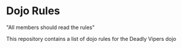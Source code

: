 Dojo Rules
==========
 "All members should read the rules"
  
This repository contains a list of dojo rules for the Deadly Vipers dojo


